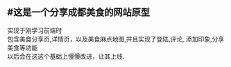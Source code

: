 #这是一个分享成都美食的网站原型  
------
实现于刚学习前端时  
包含美食分享页,详情页，以及美食麻点地图,并且实现了登陆,评论, 添加印象,分享美食等功能  
以后会在这这个基础上慢慢改进，让其上线.
